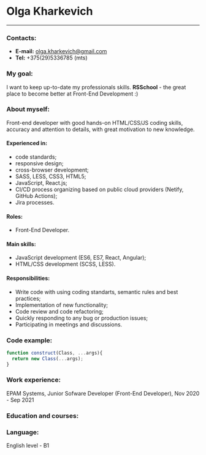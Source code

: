 # Olga Kharkevich
----------
### Contacts:
- **E-mail:** olga.kharkevich@gmail.com
- **Tel:** +375(29)5336785 (mts)
### My goal:
I want to keep up-to-date my professionals skills. **RSSchool** - the great place to become better at Front-End Development :)
### About myself:
 Front-end developer with good hands-on HTML/CSS/JS coding skills, accuracy and attention to details, with great motivation to new knowledge.
#### Experienced in:
- code standards;
- responsive design;
- cross-browser development;
- SASS, LESS, CSS3, HTML5;
- JavaScript, React.js;
- CI/CD process organizing based on public cloud providers (Netify, GitHub Actions);
- Jira processes.
#### Roles: 
- Front-End Developer.
#### Main skills:
- JavaScript development (ES6, ES7, React, Angular);
- HTML/CSS development (SCSS, LESS).
#### Responsibilities:
- Write code with using coding standarts, semantic rules and best practices;
- Implementation of new functionality;
- Code review and code refactoring;
- Quickly responding to any bug or production issues;
- Participating in meetings and discussions.
### Code example:
```javascript
function construct(Class, ...args){
  return new Class(...args);
}
```
### Work experience:
EPAM Systems, Junior Sofware Developer (Front-End Developer), Nov 2020 - Sep 2021

### Education and courses:

### Language:
English level - B1
